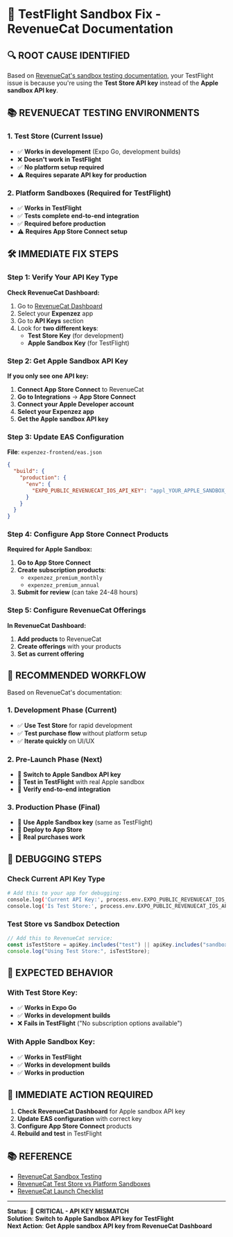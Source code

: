 # 🚨 TestFlight Sandbox Fix - RevenueCat Documentation

## 🔍 **ROOT CAUSE IDENTIFIED**

Based on [RevenueCat's sandbox testing documentation](https://www.revenuecat.com/docs/test-and-launch/sandbox), your TestFlight issue is because you're using the **Test Store API key** instead of the **Apple sandbox API key**.

## 📚 **REVENUECAT TESTING ENVIRONMENTS**

### **1. Test Store (Current Issue)**

- ✅ **Works in development** (Expo Go, development builds)
- ❌ **Doesn't work in TestFlight**
- ✅ **No platform setup required**
- ⚠️ **Requires separate API key for production**

### **2. Platform Sandboxes (Required for TestFlight)**

- ✅ **Works in TestFlight**
- ✅ **Tests complete end-to-end integration**
- ✅ **Required before production**
- ⚠️ **Requires App Store Connect setup**

## 🛠️ **IMMEDIATE FIX STEPS**

### **Step 1: Verify Your API Key Type**

**Check RevenueCat Dashboard:**

1. Go to [RevenueCat Dashboard](https://app.revenuecat.com/apps)
2. Select your **Expenzez** app
3. Go to **API Keys** section
4. Look for **two different keys**:
   - **Test Store Key** (for development)
   - **Apple Sandbox Key** (for TestFlight)

### **Step 2: Get Apple Sandbox API Key**

**If you only see one API key:**

1. **Connect App Store Connect** to RevenueCat
2. **Go to Integrations** → **App Store Connect**
3. **Connect your Apple Developer account**
4. **Select your Expenzez app**
5. **Get the Apple sandbox API key**

### **Step 3: Update EAS Configuration**

**File**: `expenzez-frontend/eas.json`

```json
{
  "build": {
    "production": {
      "env": {
        "EXPO_PUBLIC_REVENUECAT_IOS_API_KEY": "appl_YOUR_APPLE_SANDBOX_KEY_HERE"
      }
    }
  }
}
```

### **Step 4: Configure App Store Connect Products**

**Required for Apple Sandbox:**

1. **Go to App Store Connect**
2. **Create subscription products**:
   - `expenzez_premium_monthly`
   - `expenzez_premium_annual`
3. **Submit for review** (can take 24-48 hours)

### **Step 5: Configure RevenueCat Offerings**

**In RevenueCat Dashboard:**

1. **Add products** to RevenueCat
2. **Create offerings** with your products
3. **Set as current offering**

## 🚀 **RECOMMENDED WORKFLOW**

Based on RevenueCat's documentation:

### **1. Development Phase (Current)**

- ✅ **Use Test Store** for rapid development
- ✅ **Test purchase flow** without platform setup
- ✅ **Iterate quickly** on UI/UX

### **2. Pre-Launch Phase (Next)**

- 🔄 **Switch to Apple Sandbox API key**
- 🔄 **Test in TestFlight** with real Apple sandbox
- 🔄 **Verify end-to-end integration**

### **3. Production Phase (Final)**

- 🎯 **Use Apple Sandbox key** (same as TestFlight)
- 🎯 **Deploy to App Store**
- 🎯 **Real purchases work**

## 🔧 **DEBUGGING STEPS**

### **Check Current API Key Type**

```bash
# Add this to your app for debugging:
console.log('Current API Key:', process.env.EXPO_PUBLIC_REVENUECAT_IOS_API_KEY);
console.log('Is Test Store:', process.env.EXPO_PUBLIC_REVENUECAT_IOS_API_KEY?.includes('test'));
```

### **Test Store vs Sandbox Detection**

```typescript
// Add this to RevenueCat service:
const isTestStore = apiKey.includes("test") || apiKey.includes("sandbox");
console.log("Using Test Store:", isTestStore);
```

## 📱 **EXPECTED BEHAVIOR**

### **With Test Store Key:**

- ✅ **Works in Expo Go**
- ✅ **Works in development builds**
- ❌ **Fails in TestFlight** ("No subscription options available")

### **With Apple Sandbox Key:**

- ✅ **Works in TestFlight**
- ✅ **Works in development builds**
- ✅ **Works in production**

## 🎯 **IMMEDIATE ACTION REQUIRED**

1. **Check RevenueCat Dashboard** for Apple sandbox API key
2. **Update EAS configuration** with correct key
3. **Configure App Store Connect** products
4. **Rebuild and test** in TestFlight

## 📚 **REFERENCE**

- [RevenueCat Sandbox Testing](https://www.revenuecat.com/docs/test-and-launch/sandbox)
- [RevenueCat Test Store vs Platform Sandboxes](https://www.revenuecat.com/docs/test-and-launch/sandbox#test-store-vs-platform-sandboxes)
- [RevenueCat Launch Checklist](https://www.revenuecat.com/docs/launch-checklist)

---

**Status**: 🚨 **CRITICAL - API KEY MISMATCH**  
**Solution**: **Switch to Apple Sandbox API key for TestFlight**  
**Next Action**: **Get Apple sandbox API key from RevenueCat Dashboard**
